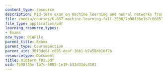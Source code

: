 ```yaml
---
content_type: resource
description: Mid-term exam on machine learning and neural networks from Fall 2003.
file: /media/courses/6-867-machine-learning-fall-2006/7b98f36e1b7c80851e19b32d31dc4101_midterm_f02.pdf
file_type: application/pdf
learning_resource_types:
- Exams
ocw_type: OCWFile
parent_title: Exams
parent_type: CourseSection
parent_uid: 30f9de6f-e695-deaf-36b1-b7a58db16f7b
resourcetype: Document
title: midterm_f02.pdf
uid: 7b98f36e-1b7c-8085-1e19-b32d31dc4101
---
```

